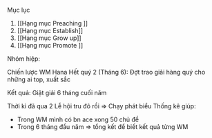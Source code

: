 
Mục lục
1. [[Hạng mục Preaching ]]
2. [[Hạng mục Establish]]
3. [[Hạng mục Grow up]]
4. [[Hạng mục Promote ]]


Nhóm hiệp:

Chiến lược WM Hana
Hết quý 2 (Tháng 6): Đợt trao giải hàng quý cho những ai top, xuất sắc

Kết quả: Giật giải 6 tháng cuối năm 

Thời kì đã qua 2 Lễ hội tru đô rồi => Chạy phát biểu 
Thống kê giúp: 
- Trong WM mình có bn ace xong 50 chủ đề  
- Trong 6 tháng đầu năm => tổng kết để biết kết quả từng WM